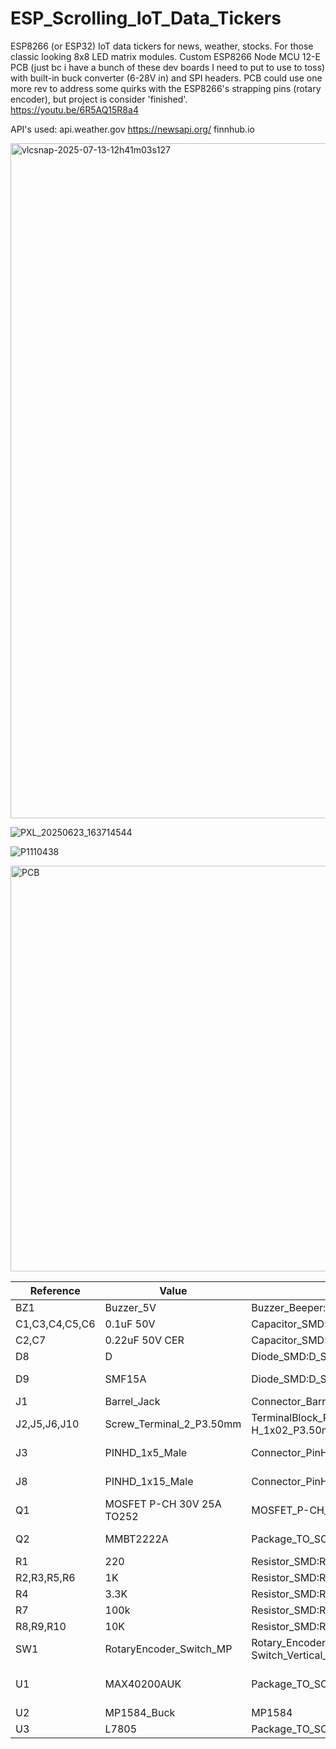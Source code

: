 # ESP_Scrolling_IoT_Data_Tickers
ESP8266 (or ESP32) IoT data tickers for news, weather, stocks. For those classic looking 8x8 LED matrix modules. Custom ESP8266 Node MCU 12-E PCB (just bc i have a bunch of these dev boards I need to put to use to toss) with built-in buck converter (6-28V in) and SPI headers. PCB could use one more rev to address some quirks with the ESP8266's strapping pins (rotary encoder), but project is consider 'finished'.  
https://youtu.be/6R5AQ15R8a4

API's used:
api.weather.gov
https://newsapi.org/
finnhub.io

<img width="1920" height="1080" alt="vlcsnap-2025-07-13-12h41m03s127" src="https://github.com/user-attachments/assets/b098f0cc-9393-42ed-935b-0f0a0a135597" />

![PXL_20250623_163714544](https://github.com/user-attachments/assets/e7ffc85a-02b7-469b-b387-6faad6f4ef6c)

![P1110438](https://github.com/user-attachments/assets/886af54f-24a8-4bbb-9fbd-8fce82c25473)

<img width="1432" height="649" alt="PCB" src="https://github.com/user-attachments/assets/aa618138-f004-412f-bd7a-feac1086d5c7" />

| Reference          | Value                      | Footprint                                                                 | Qty | DNP  | DigiKey P/N             |
|--------------------|----------------------------|---------------------------------------------------------------------------|-----|------|--------------------------|
| BZ1                | Buzzer_5V                  | Buzzer_Beeper:MagneticBuzzer_ProSignal_ABT-410-RC                         | 1   | DNP     |                          |
| C1,C3,C4,C5,C6     | 0.1uF 50V                  | Capacitor_SMD:C_1206_3216Metric                                           | 5   |      | 1276-1068-1-ND           |
| C2,C7              | 0.22uF 50V CER             | Capacitor_SMD:C_1206_3216Metric                                           | 2   |      | 445-2283-1-ND            |
| D8                 | D                          | Diode_SMD:D_SMC_Handsoldering                                            | 1   | DNP  | S5AC-FDICT-ND            |
| D9                 | SMF15A                     | Diode_SMD:D_SMF                                                           | 1   |      | SMF15A-E3-08CT-ND        |
| J1                 | Barrel_Jack                | Connector_BarrelJack:BarrelJack_GCT_DCJ200-10-A_Horizontal               | 1   |      | EJ508A-ND                |
| J2,J5,J6,J10       | Screw_Terminal_2_P3.50mm   | TerminalBlock_Phoenix:PT-1,5-2-3.5-H_1x02_P3.50mm_Horizontal              | 4   |      |732-2747-ND|
| J3                 | PINHD_1x5_Male             | Connector_PinHeader_2.54mm:PinHeader_1x05_P2.54mm_Vertical               | 1   |      |  generic 0.1" breakaway header                        |
| J8                 | PINHD_1x15_Male            | Connector_PinHeader_2.54mm:PinHeader_1x15_P2.54mm_Vertical               | 1   |      |   generic 0.1" breakaway header |
| Q1                 | MOSFET P-CH 30V 25A TO252  | MOSFET_P-CH_30V_25A_TO252                                                | 1   |      | 785-1106-1-ND            |
| Q2                 | MMBT2222A                  | Package_TO_SOT_SMD:SOT-23                                                 | 1   |      | MMBT2222ATPMSCT-ND       |
| R1                 | 220                        | Resistor_SMD:R_1206_3216Metric                                            | 1   |      | 311-220FRCT-ND           |
| R2,R3,R5,R6        | 1K                         | Resistor_SMD:R_1206_3216Metric                                            | 4   |      | 311-1.00KFRCT-ND         |
| R4                 | 3.3K                       | Resistor_SMD:R_1206_3216Metric                                            | 1   |      | 311-1.00KFRCT-ND         |
| R7                 | 100k                       | Resistor_SMD:R_1206_3216Metric                                            | 1   |      | 311-100KFRCT-ND          |
| R8,R9,R10          | 10K                        | Resistor_SMD:R_1206_3216Metric                                            | 3   |      | 311-10.0KFRCT-ND         |
| SW1                | RotaryEncoder_Switch_MP    | Rotary_Encoder:RotaryEncoder_Alps_EC11E-Switch_Vertical_H20mm            | 1   | DNP     | PEC11R-4220F-S0024-ND    |
| U1                 | MAX40200AUK                | Package_TO_SOT_SMD:SOT-23-5                                               | 1   |      | 175-MAX40203AUK+TCT-ND   |
| U2                 | MP1584_Buck                | MP1584                                                                    | 1   |    [Aliexpress](https://www.aliexpress.us/item/3256806890547813.html)                         |
| U3                 | L7805                      | Package_TO_SOT_SMD:TO-252-2                                               | 1   |DNP      | 497-7255-1-ND            |




